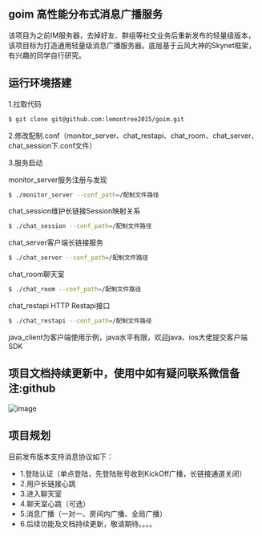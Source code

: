 ## goim 高性能分布式消息广播服务
该项目为之前IM服务器，去掉好友、群组等社交业务后重新发布的轻量级版本，该项目标为打造通用轻量级消息广播服务器。底层基于云风大神的Skynet框架，有兴趣的同学自行研究。

## 运行环境搭建
1.拉取代码
```sh
$ git clone git@github.com:lemontree2015/goim.git
```

2.修改配制.conf（monitor_server、chat_restapi、chat_room、chat_server、chat_session下.conf文件）

3.服务启动

monitor_server服务注册与发现
```sh
$ ./monitor_server --conf_path=/配制文件路径
```

chat_session维护长链接Session映射关系
```sh
$ ./chat_session --conf_path=/配制文件路径
```

chat_server客户端长链接服务
```sh
$ ./chat_server --conf_path=/配制文件路径
```

chat_room聊天室
```sh
$ ./chat_room --conf_path=/配制文件路径
```

chat_restapi HTTP Restapi接口
```sh
$ ./chat_restapi --conf_path=/配制文件路径
```

java_client为客户端使用示例，java水平有限，欢迎java、ios大佬提交客户端SDK

## 项目文档持续更新中，使用中如有疑问联系微信备注:github
![image](http://img1.sscmgroup.com/avatar/wx.jpg)

## 项目规划

目前发布版本支持消息协议如下：

-  1.登陆认证（单点登陆，先登陆账号收到KickOff广播，长链接通道关闭）
-  2.用户长链接心跳
-  3.进入聊天室
-  4.聊天室心跳（可选）
-  5.消息广播（一对一、房间内广播、全局广播）
-  6.后续功能及文档持续更新，敬请期待。。。。